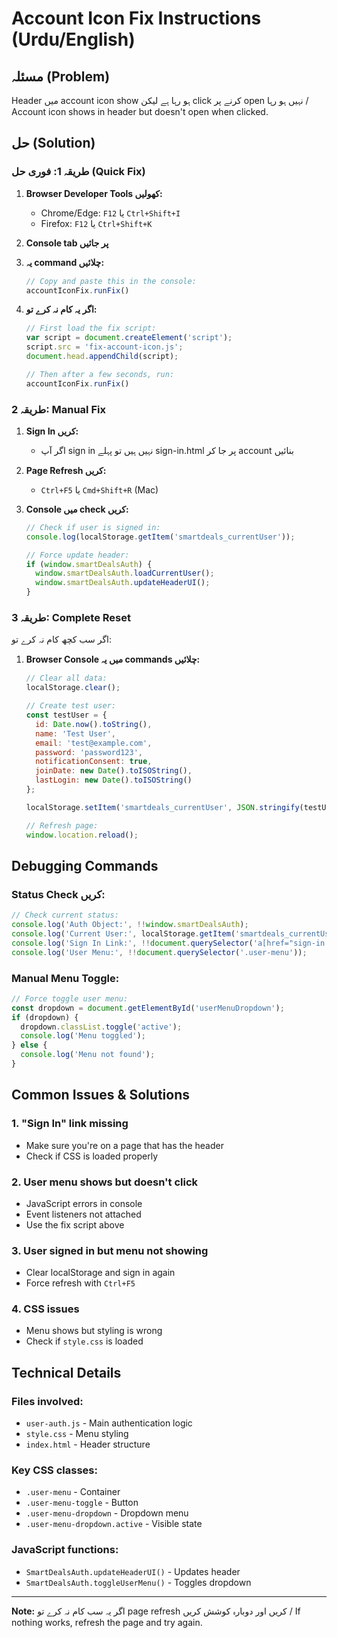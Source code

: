 # Account Icon Fix Instructions (Urdu/English)

## مسئلہ (Problem)
Header میں account icon show ہو رہا ہے لیکن click کرنے پر open نہیں ہو رہا / Account icon shows in header but doesn't open when clicked.

## حل (Solution)

### طریقہ 1: فوری حل (Quick Fix)

1. **Browser Developer Tools کھولیں:**
   - Chrome/Edge: `F12` یا `Ctrl+Shift+I`
   - Firefox: `F12` یا `Ctrl+Shift+K`

2. **Console tab پر جائیں**

3. **یہ command چلائیں:**
   ```javascript
   // Copy and paste this in the console:
   accountIconFix.runFix()
   ```

4. **اگر یہ کام نہ کرے تو:**
   ```javascript
   // First load the fix script:
   var script = document.createElement('script');
   script.src = 'fix-account-icon.js';
   document.head.appendChild(script);
   
   // Then after a few seconds, run:
   accountIconFix.runFix()
   ```

### طریقہ 2: Manual Fix

1. **Sign In کریں:**
   - اگر آپ sign in نہیں ہیں تو پہلے sign-in.html پر جا کر account بنائیں

2. **Page Refresh کریں:**
   - `Ctrl+F5` یا `Cmd+Shift+R` (Mac)

3. **Console میں check کریں:**
   ```javascript
   // Check if user is signed in:
   console.log(localStorage.getItem('smartdeals_currentUser'));
   
   // Force update header:
   if (window.smartDealsAuth) {
     window.smartDealsAuth.loadCurrentUser();
     window.smartDealsAuth.updateHeaderUI();
   }
   ```

### طریقہ 3: Complete Reset

اگر سب کچھ کام نہ کرے تو:

1. **Browser Console میں یہ commands چلائیں:**
   ```javascript
   // Clear all data:
   localStorage.clear();
   
   // Create test user:
   const testUser = {
     id: Date.now().toString(),
     name: 'Test User',
     email: 'test@example.com',
     password: 'password123',
     notificationConsent: true,
     joinDate: new Date().toISOString(),
     lastLogin: new Date().toISOString()
   };
   
   localStorage.setItem('smartdeals_currentUser', JSON.stringify(testUser));
   
   // Refresh page:
   window.location.reload();
   ```

## Debugging Commands

### Status Check کریں:
```javascript
// Check current status:
console.log('Auth Object:', !!window.smartDealsAuth);
console.log('Current User:', localStorage.getItem('smartdeals_currentUser'));
console.log('Sign In Link:', !!document.querySelector('a[href="sign-in.html"]'));
console.log('User Menu:', !!document.querySelector('.user-menu'));
```

### Manual Menu Toggle:
```javascript
// Force toggle user menu:
const dropdown = document.getElementById('userMenuDropdown');
if (dropdown) {
  dropdown.classList.toggle('active');
  console.log('Menu toggled');
} else {
  console.log('Menu not found');
}
```

## Common Issues & Solutions

### 1. "Sign In" link missing
- Make sure you're on a page that has the header
- Check if CSS is loaded properly

### 2. User menu shows but doesn't click
- JavaScript errors in console
- Event listeners not attached
- Use the fix script above

### 3. User signed in but menu not showing
- Clear localStorage and sign in again
- Force refresh with `Ctrl+F5`

### 4. CSS issues
- Menu shows but styling is wrong
- Check if `style.css` is loaded

## Technical Details

### Files involved:
- `user-auth.js` - Main authentication logic
- `style.css` - Menu styling
- `index.html` - Header structure

### Key CSS classes:
- `.user-menu` - Container
- `.user-menu-toggle` - Button
- `.user-menu-dropdown` - Dropdown menu
- `.user-menu-dropdown.active` - Visible state

### JavaScript functions:
- `SmartDealsAuth.updateHeaderUI()` - Updates header
- `SmartDealsAuth.toggleUserMenu()` - Toggles dropdown

---

**Note:** اگر یہ سب کام نہ کرے تو page refresh کریں اور دوبارہ کوشش کریں / If nothing works, refresh the page and try again.